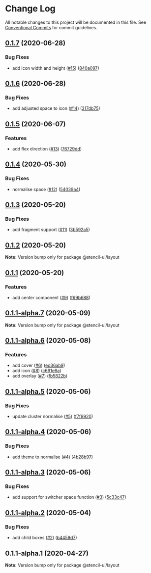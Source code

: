# Change Log

All notable changes to this project will be documented in this file.
See [Conventional Commits](https://conventionalcommits.org) for commit guidelines.

## [0.1.7](https://github.com/stencil-ui/stencil-ui/compare/@stencil-ui/layout@0.1.6...@stencil-ui/layout@0.1.7) (2020-06-28)


### Bug Fixes

* add icon width and height ([#15](https://github.com/stencil-ui/stencil-ui/issues/15)) ([840a097](https://github.com/stencil-ui/stencil-ui/commit/840a0973bf6984f90600ff2cac672451b9e4cf8f))





## [0.1.6](https://github.com/stencil-ui/stencil-ui/compare/@stencil-ui/layout@0.1.5...@stencil-ui/layout@0.1.6) (2020-06-28)


### Bug Fixes

* add adjusted space to icon ([#14](https://github.com/stencil-ui/stencil-ui/issues/14)) ([317db75](https://github.com/stencil-ui/stencil-ui/commit/317db75166919adfc469d87c95e2b46fcd533f42))





## [0.1.5](https://github.com/stencil-ui/stencil-ui/compare/@stencil-ui/layout@0.1.4...@stencil-ui/layout@0.1.5) (2020-06-07)


### Features

* add flex direction ([#13](https://github.com/stencil-ui/stencil-ui/issues/13)) ([76729dd](https://github.com/stencil-ui/stencil-ui/commit/76729dd712ee03c2282092b510e3598266a1a261))





## [0.1.4](https://github.com/stencil-ui/stencil-ui/compare/@stencil-ui/layout@0.1.3...@stencil-ui/layout@0.1.4) (2020-05-30)


### Bug Fixes

* normalise space ([#12](https://github.com/stencil-ui/stencil-ui/issues/12)) ([54039a4](https://github.com/stencil-ui/stencil-ui/commit/54039a4c604d203b9267757674618cc35d58aa74))





## [0.1.3](https://github.com/stencil-ui/stencil-ui/compare/@stencil-ui/layout@0.1.2...@stencil-ui/layout@0.1.3) (2020-05-20)


### Bug Fixes

* add fragment support ([#11](https://github.com/stencil-ui/stencil-ui/issues/11)) ([3b592a5](https://github.com/stencil-ui/stencil-ui/commit/3b592a52d1f8a40bc7ad77f5897f68b6a90df486))





## [0.1.2](https://github.com/stencil-ui/stencil-ui/compare/@stencil-ui/layout@0.1.1...@stencil-ui/layout@0.1.2) (2020-05-20)

**Note:** Version bump only for package @stencil-ui/layout





## [0.1.1](https://github.com/stencil-ui/stencil-ui/compare/@stencil-ui/layout@0.1.1-alpha.7...@stencil-ui/layout@0.1.1) (2020-05-20)


### Features

* add center component ([#9](https://github.com/stencil-ui/stencil-ui/issues/9)) ([f69b688](https://github.com/stencil-ui/stencil-ui/commit/f69b688ac9be2f9114153d1abab4b1d3acc7188c))





## [0.1.1-alpha.7](https://github.com/stencil-ui/stencil-ui/compare/@stencil-ui/layout@0.1.1-alpha.6...@stencil-ui/layout@0.1.1-alpha.7) (2020-05-09)

**Note:** Version bump only for package @stencil-ui/layout





## [0.1.1-alpha.6](https://github.com/stencil-ui/stencil-ui/compare/@stencil-ui/layout@0.1.1-alpha.5...@stencil-ui/layout@0.1.1-alpha.6) (2020-05-08)


### Features

* add cover ([#6](https://github.com/stencil-ui/stencil-ui/issues/6)) ([ed36ab9](https://github.com/stencil-ui/stencil-ui/commit/ed36ab91805718e7def97fdea018495d57bdc2fc))
* add icon ([#8](https://github.com/stencil-ui/stencil-ui/issues/8)) ([c691e6a](https://github.com/stencil-ui/stencil-ui/commit/c691e6a24792172dee45dce3abecb663aaa0fac1))
* add overlay ([#7](https://github.com/stencil-ui/stencil-ui/issues/7)) ([fb5822b](https://github.com/stencil-ui/stencil-ui/commit/fb5822b6bc886579f8811b05e5e1a1fc715ed764))





## [0.1.1-alpha.5](https://github.com/stencil-ui/stencil-ui/compare/@stencil-ui/layout@0.1.1-alpha.4...@stencil-ui/layout@0.1.1-alpha.5) (2020-05-06)


### Bug Fixes

* update cluster normalise ([#5](https://github.com/stencil-ui/stencil-ui/issues/5)) ([f7f9920](https://github.com/stencil-ui/stencil-ui/commit/f7f9920820eb3f5f1d7f2de0a725851c4ea8ceb4))





## [0.1.1-alpha.4](https://github.com/stencil-ui/stencil-ui/compare/@stencil-ui/layout@0.1.1-alpha.3...@stencil-ui/layout@0.1.1-alpha.4) (2020-05-06)


### Bug Fixes

* add theme to normalise ([#4](https://github.com/stencil-ui/stencil-ui/issues/4)) ([4b28b97](https://github.com/stencil-ui/stencil-ui/commit/4b28b97658c977bb2ecc1ca09b810ac8cecd6361))





## [0.1.1-alpha.3](https://github.com/stencil-ui/stencil-ui/compare/@stencil-ui/layout@0.1.1-alpha.2...@stencil-ui/layout@0.1.1-alpha.3) (2020-05-06)


### Bug Fixes

* add support for switcher space function ([#3](https://github.com/stencil-ui/stencil-ui/issues/3)) ([5c33c47](https://github.com/stencil-ui/stencil-ui/commit/5c33c47b9d92f3dd27f8b741ca769ca9c4069ab5))





## [0.1.1-alpha.2](https://github.com/stencil-ui/stencil-ui/compare/@stencil-ui/layout@0.1.1-alpha.1...@stencil-ui/layout@0.1.1-alpha.2) (2020-05-04)


### Bug Fixes

* add child boxes ([#2](https://github.com/stencil-ui/stencil-ui/issues/2)) ([b4458d7](https://github.com/stencil-ui/stencil-ui/commit/b4458d7f1eb6f82217d576fae9119c450a359134))





## 0.1.1-alpha.1 (2020-04-27)

**Note:** Version bump only for package @stencil-ui/layout
